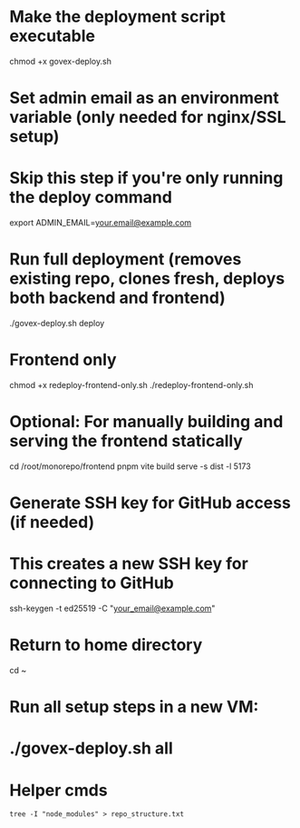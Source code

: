# Make the deployment script executable
chmod +x govex-deploy.sh

# Set admin email as an environment variable (only needed for nginx/SSL setup)
# Skip this step if you're only running the deploy command
export ADMIN_EMAIL=your.email@example.com

# Run full deployment (removes existing repo, clones fresh, deploys both backend and frontend)
./govex-deploy.sh deploy

# Frontend only
chmod +x redeploy-frontend-only.sh
./redeploy-frontend-only.sh

# Optional: For manually building and serving the frontend statically
cd /root/monorepo/frontend
pnpm vite build
serve -s dist -l 5173

# Generate SSH key for GitHub access (if needed)
# This creates a new SSH key for connecting to GitHub
ssh-keygen -t ed25519 -C "your_email@example.com"

# Return to home directory
cd ~

# Run all setup steps in a new VM:
# ./govex-deploy.sh all

# Helper cmds
```
tree -I "node_modules" > repo_structure.txt
```